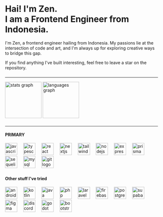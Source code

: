 <h1 align="left">Hai! I'm Zen. <br> I am a Frontend Engineer from Indonesia.</h1>

<p align="left">I'm Zen, a frontend engineer hailing from Indonesia. My passions lie at the intersection of code and art, and I'm always up for exploring creative ways to bridge this gap.</p>
<p align="left">If you find anything I've built interesting, feel free to leave a star on the repository.</p>

###

 <hr />
<div align="left">
  <img src="https://githubstat-five.vercel.app/api?username=sigmagenz&hide_title=true&hide_rank=false&show_icons=true&include_all_commits=true&count_private=true&disable_animations=false&theme=dark&locale=en&hide_border=false" height="120" alt="stats graph"  />
  <img src="https://githubstat-five.vercel.app/api/top-langs?username=sigmagenz&locale=en&hide_title=false&layout=compact&card_width=420&langs_count=3&theme=dark&hide_border=false&exclude_repo=test_backend-library-management-system-restapi,medisphere_frontend,voucher_feature_frontend,voucher_feature,quizapp,laravel_starter-adminLTE,online_bookstore,react_todolist,tokopaedi,bolangtravel_backend_x,hsb_backend_elearning,next_mealchemy,backend_mealchemy_strapi,bwa-staycation_app,discord-gemini_ai,pixinime,zeinirfansyah_2024,react_todolist,personal_web-2023,online_bookstore,wevest-react,reactjs-19,react-js-19,wefest_be,bolangtravel_frontend" height="120" alt="languages graph"  />

</div>

###
<hr />

<h4 align="left">PRIMARY</h4>
 <div align="left">
 <div align="left">
   <img src="https://cdn.jsdelivr.net/gh/devicons/devicon/icons/javascript/javascript-original.svg" height="40" alt="javascript logo"  />
   <img width="12" />
   <img src="https://cdn.jsdelivr.net/gh/devicons/devicon/icons/typescript/typescript-original.svg" height="40" alt="typescript logo"  />
   <img width="12" />
   <img src="https://cdn.jsdelivr.net/gh/devicons/devicon/icons/react/react-original.svg" height="40" alt="react logo"  />
   <img width="12" />
   <img src="https://cdn.jsdelivr.net/gh/devicons/devicon/icons/nextjs/nextjs-original.svg" height="40" alt="nextjs logo"  />
   <img width="12" />
   <img src="https://cdn.simpleicons.org/tailwindcss/06B6D4" height="40" alt="tailwindcss logo"  />
   <img width="12" />
   <img src="https://cdn.simpleicons.org/nodedotjs/339933" height="40" alt="nodejs logo"  />
   <img width="12" />
   <img src="https://skillicons.dev/icons?i=express" height="40" alt="express logo"  />
   <img width="12" />
   <img src="https://cdn.jsdelivr.net/gh/devicons/devicon/icons/prisma/prisma-original.svg" height="40" alt="prisma logo"  />
   <img width="12" />
   <img src="https://cdn.jsdelivr.net/gh/devicons/devicon/icons/sequelize/sequelize-original.svg" height="40" alt="sequelize logo"  />
   <img width="12" />
   <img src="https://skillicons.dev/icons?i=mysql" height="40" alt="mysql logo"  />
   <img width="12" />
   <img src="https://skillicons.dev/icons?i=git" height="40" alt="git logo"  />
 </div>
 
 ###
 </div>
 
 
 <h4 align="left">Other stuff I've tried</h4>
 <div align="left">
   <img src="https://cdn.jsdelivr.net/gh/devicons/devicon/icons/androidstudio/androidstudio-original.svg" height="40" alt="androidstudio logo"  />
   <img width="12" />
   <img src="https://cdn.jsdelivr.net/gh/devicons/devicon/icons/kotlin/kotlin-original.svg" height="40" alt="kotlin logo"  />
   <img width="12" />
   <img src="https://cdn.jsdelivr.net/gh/devicons/devicon/icons/java/java-original.svg" height="40" alt="java logo"  />
   <img width="12" />
   <img src="https://skillicons.dev/icons?i=php" height="40" alt="php logo"  />
   <img width="12" />
   <img src="https://cdn.simpleicons.org/laravel/FF2D20" height="40" alt="laravel logo"  />
   <img width="12" />
   <img src="https://cdn.jsdelivr.net/gh/devicons/devicon/icons/firebase/firebase-plain.svg" height="40" alt="firebase logo"  />
   <img width="12" />
   <img src="https://cdn.jsdelivr.net/gh/devicons/devicon/icons/postgresql/postgresql-original.svg" height="40" alt="postgresql logo"  />
   <img width="12" />
   <img src="https://cdn.simpleicons.org/supabase/3ECF8E" height="40" alt="supabase logo"  />
   <img width="12" />
   <img src="https://skillicons.dev/icons?i=figma" height="40" alt="figma logo"  />
   <img width="12" />
   <img src="https://skillicons.dev/icons?i=discord" height="40" alt="discord logo"  />
    <img width="12" />
   <img src="https://skillicons.dev/icons?i=godot" height="40" alt="godot logo"  />
   <img width="12" />
   <img src="https://cdn.jsdelivr.net/gh/devicons/devicon/icons/bootstrap/bootstrap-original.svg" height="40" alt="bootstrap logo"  />
 </div>
</div>
